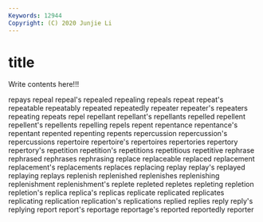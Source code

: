 ```yaml
---
Keywords: 12944
Copyright: (C) 2020 Junjie Li
---
```


# title

Write contents here!!!

repays 
repeal 
repeal's 
repealed 
repealing 
repeals 
repeat 
repeat's
repeatable 
repeatably 
repeated 
repeatedly 
repeater 
repeater's 
repeaters 
repeating 
repeats 
repel
repellant 
repellant's 
repellants 
repelled 
repellent 
repellent's 
repellents 
repelling 
repels 
repent
repentance 
repentance's 
repentant 
repented 
repenting 
repents 
repercussion 
repercussion's 
repercussions 
repertoire
repertoire's 
repertoires 
repertories 
repertory 
repertory's 
repetition 
repetition's 
repetitions 
repetitious 
repetitive
rephrase 
rephrased 
rephrases 
rephrasing 
replace 
replaceable 
replaced 
replacement 
replacement's 
replacements
replaces 
replacing 
replay 
replay's 
replayed 
replaying 
replays 
replenish 
replenished 
replenishes
replenishing 
replenishment 
replenishment's 
replete 
repleted 
repletes 
repleting 
repletion 
repletion's 
replica
replica's 
replicas 
replicate 
replicated 
replicates 
replicating 
replication 
replication's 
replications 
replied
replies 
reply 
reply's 
replying 
report 
report's 
reportage 
reportage's 
reported 
reportedly
reporter 
